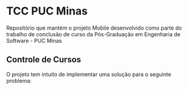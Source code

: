 # TCC PUC Minas
Repositório que mantém o projeto Mobile desenvolvido como parte do trabalho de conclusão de curso da Pós-Graduação em Engenharia de Software - PUC Minas

## Controle de Cursos
O projeto tem intuito de implementar uma solução para o seguinte problema:
